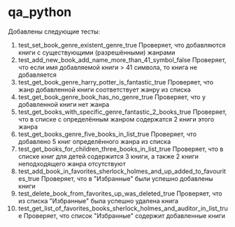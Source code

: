 # qa_python
Добавлены следующие тесты:
1) test_set_book_genre_existent_genre_true
Проверяет, что добавляются книги с существующими (разрешёнными) жанрами
2) test_add_new_book_add_name_more_than_41_symbol_false
Проверяет, что если имя добавляемой книги > 41 символа, то книга не добавляется
3) test_get_book_genre_harry_potter_is_fantastic_true
Проверяет, что жанр добавленной книги соответствует жанру из списка
4) test_get_book_genre_book_has_no_genre_true
Проверяет, что у добавленной книги нет жанра
5) test_get_books_with_specific_genre_fantastic_2_books_true
Проверяет, что в списке с определённым жанром содержатся 2 книги этого жанра
6) test_get_books_genre_five_books_in_list_true
Проверяет, что добавлено 5 книг определённого жанра из списка
7) test_get_books_for_children_three_books_in_list_true
Проверяет, что в списке книг для детей содержится 3 книги, а также 2 книги неподходящего жанра отсутствуют
8) test_add_book_in_favorites_sherlock_holmes_and_up_added_to_favourites_true
Проверяет, что в "Избранные" были успешно добавлены книги
9) test_delete_book_from_favorites_up_was_deleted_true
Проверяет, что из списка "Избранные" была успешно удалена книга
10) test_get_list_of_favorites_books_sherlock_holmes_and_auditor_in_list_true
Проверяет, что список "Избранные" содержит добавленные книги